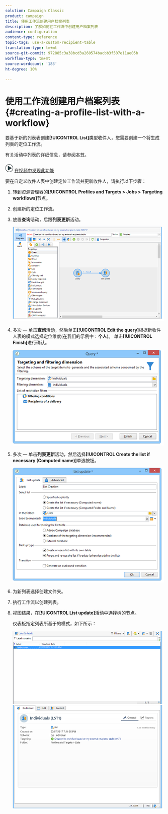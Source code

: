 ```yaml
---
solution: Campaign Classic
product: campaign
title: 使用工作流创建用户档案列表
description: 了解如何在工作流中创建用户档案列表
audience: configuration
content-type: reference
topic-tags: use-a-custom-recipient-table
translation-type: tm+mt
source-git-commit: 972885c3a38bcd3a260574bacbb3f507e11ae05b
workflow-type: tm+mt
source-wordcount: '183'
ht-degree: 10%

---
```



# 使用工作流创建用户档案列表{#creating-a-profile-list-with-a-workflow}

要基于新的列表表创建&#x200B;**[!UICONTROL List]**&#x200B;类型收件人，您需要创建一个将生成列表的定位工作流。

有关活动中列表的详细信息，请参阅[本节](../../platform/using/creating-and-managing-lists.md#about-lists-in-adobe-campaign)。

![](assets/do-not-localize/how-to-video.png) [在视频中发现此功能](../../platform/using/creating-and-managing-lists.md#create-list-in-a-wf-video)

要在自定义收件人表中创建定位工作流并更新收件人，请执行以下步骤：

1. 转到资源管理器的&#x200B;**[!UICONTROL Profiles and Targets > Jobs > Targeting workflows]**&#x200B;节点。
1. 创建新的定位工作流。
1. 放置&#x200B;**查询**&#x200B;活动，后跟&#x200B;**列表更新**&#x200B;活动。

   ![](assets/mapping_create_list_workflow01.png)

1. 多次 — 单击&#x200B;**查询**&#x200B;活动，然后单击&#x200B;**[!UICONTROL Edit the query]**&#x200B;根据新收件人表的模式选择定位维度(在我们的示例中：**个人**)。 单击&#x200B;**[!UICONTROL Finish]**&#x200B;进行确认。

   ![](assets/mapping_create_list_workflow03.png)

1. 多次 — 单击&#x200B;**列表更新**&#x200B;活动，然后选择&#x200B;**[!UICONTROL Create the list if necessary (Computed name)]**&#x200B;单选按钮。

   ![](assets/mapping_create_list_workflow02.png)

1. 为新列表选择创建文件夹。
1. 执行工作流以创建列表。
1. 视图结果，在&#x200B;**[!UICONTROL List update]**&#x200B;活动中选择树的节点。

   仪表板指定列表所基于的模式，如下所示：

   ![](assets/mapping_list_view.png)


